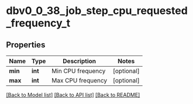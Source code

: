 # dbv0_0_38_job_step_cpu_requested_frequency_t

## Properties
Name | Type | Description | Notes
------------ | ------------- | ------------- | -------------
**min** | **int** | Min CPU frequency | [optional] 
**max** | **int** | Max CPU frequency | [optional] 

[[Back to Model list]](../README.md#documentation-for-models) [[Back to API list]](../README.md#documentation-for-api-endpoints) [[Back to README]](../README.md)


